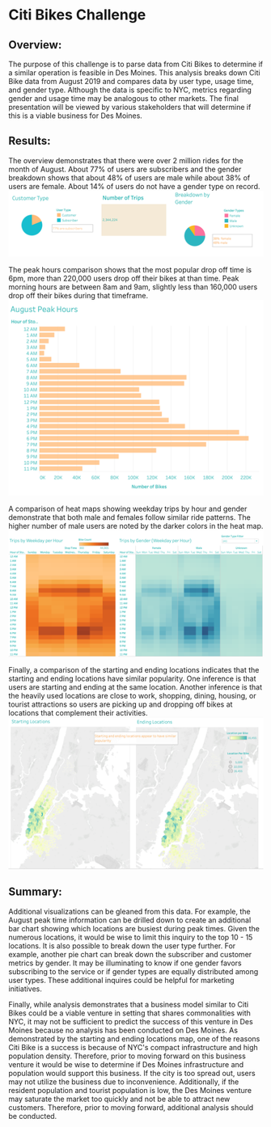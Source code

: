 # Citi Bikes Challenge

## Overview:
The purpose of this challenge is to parse data from Citi Bikes to determine if a similar operation is feasible in Des Moines.  This analysis breaks down Citi Bike data from August 2019 and compares data by user type, usage time, and gender type.  Although the data is specific to NYC, metrics regarding gender and usage time may be analogous to other markets.  The final presentation will be viewed by various stakeholders that will determine if this is a viable business for Des Moines.

## Results:
The overview demonstrates that there were over 2 million rides for the month of August.  About 77% of users are subscribers and the gender breakdown shows that about 48% of users are male while about 38% of users are female.  About 14% of users do not have a gender type on record.
![Overview](https://github.com/laurlen2112/citi_bikes/blob/main/resources/overview.png)

The peak hours comparison shows that the most popular drop off time is 6pm, more than 220,000 users drop off their bikes at than time.  Peak morning hours are between 8am and 9am, slightly less than 160,000 users drop off their bikes during that timeframe.
![peak hours](https://github.com/laurlen2112/citi_bikes/blob/main/resources/august%20peak.png)

A comparison of heat maps showing weekday trips by hour and gender demonstrate that both male and females follow similar ride patterns.  The higher number of male users are noted by the darker colors in the heat map.
![heat map](https://github.com/laurlen2112/citi_bikes/blob/main/resources/heat%20map.png)

Finally, a comparison of the starting and ending locations indicates that the starting and ending locations have similar popularity.  One inference is that users are starting and ending at the same location.  Another inference is that the heavily used locations are close to work, shopping, dining, housing, or tourist attractions so users are picking up and dropping off bikes at locations that complement their activities.
![start and end](https://github.com/laurlen2112/citi_bikes/blob/main/resources/start%20and%20end.png)

## Summary:
Additional visualizations can be gleaned from this data.  For example, the August peak time information can be drilled down to create an additional bar chart showing which locations are busiest during peak times.  Given the numerous locations, it would be wise to limit this inquiry to the top 10 - 15 locations.  It is also possible to break down the user type further.  For example, another pie chart can break down the subscriber and customer metrics by gender.  It may be illuminating to know if one gender favors subscribing to the service or if gender types are equally distributed among user types.  These additional inquires could be helpful for marketing initiatives.

Finally, while analysis demonstrates that a business model similar to Citi Bikes could be a viable venture in setting that shares commonalities with NYC, it may not be sufficient to predict the success of this venture in Des Moines because no analysis has been conducted on Des Moines.  As demonstrated by the starting and ending locations map, one of the reasons Citi Bike is a success is because of NYC's compact infrastructure and high population density.  Therefore, prior to moving forward on this business venture it would be wise to determine if Des Moines infrastructure and population would support this business.  If the city is too spread out, users may not utilize the business due to inconvenience.  Additionally, if the resident population and tourist population is low, the Des Moines venture may saturate the market too quickly and not be able to attract new customers.  Therefore, prior to moving forward, additional analysis should be conducted.
